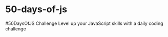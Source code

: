 # 50-days-of-js
#50DaysOfJS Challenge Level up your JavaScript skills with a daily coding challenge
